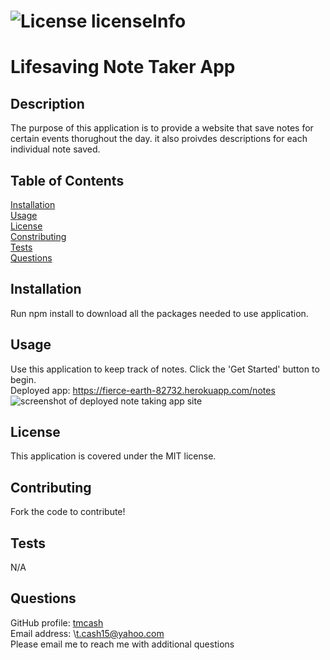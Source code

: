 # ![License licenseInfo](https://img.shields.io/badge/License-MIT-yellow.svg)  
# Lifesaving Note Taker App
## Description
The purpose of this application is to provide a website that save notes for certain events thorughout the day. it also proivdes descriptions for each individual note saved.
## Table of Contents
[Installation](#installation)  
[Usage](#usage)  
[License](#license)  
[Constributing](#contributing)  
[Tests](#tests)  
[Questions](#questions)
## Installation
Run npm install to download all the packages needed to use application.
## Usage
Use this application to keep track of notes. Click the 'Get Started' button to begin.  
Deployed app: https://fierce-earth-82732.herokuapp.com/notes
<img src="./public/assets/images/Screenshot(42).png" alt = "screenshot of deployed note taking app site"/>
## License
This application is covered under the MIT license.
## Contributing
Fork the code to contribute!
## Tests
N/A
## Questions
GitHub profile: [tmcash](https://www.github.com/tmcash)    
Email address: \t.cash15@yahoo.com  
Please email me to reach me with additional questions